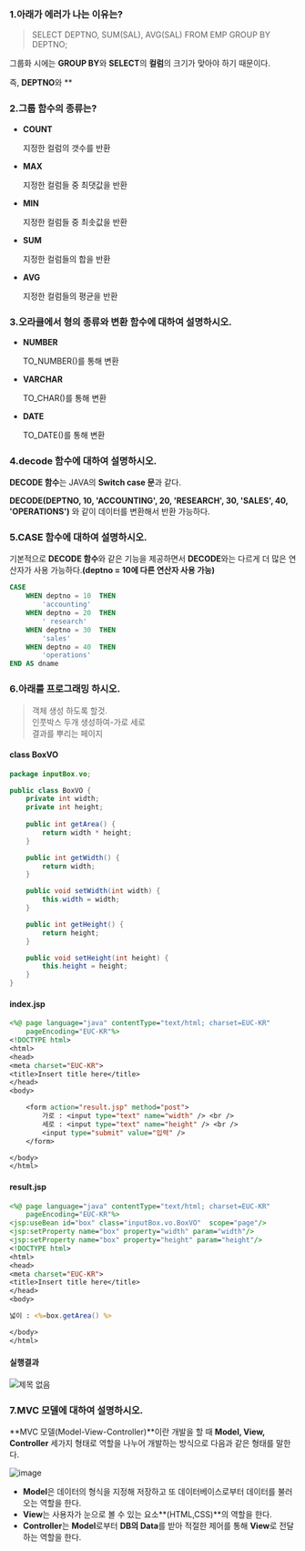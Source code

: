 ### 1.아래가 에러가 나는 이유는?
> SELECT DEPTNO, SUM(SAL), AVG(SAL) FROM EMP GROUP BY DEPTNO;

그룹화 시에는 **GROUP BY**와 **SELECT**의 **컬럼**의 크기가 맞아야 하기 때문이다.    

즉, **DEPTNO**와 **

### 2.그룹 함수의 종류는?

- **COUNT**

  지정한 컬럼의 갯수를 반환

- **MAX**

  지정한 컬럼들 중 최댓값을 반환

- **MIN**

  지정한 컬럼들 중 최솟값을 반환

- **SUM**

  지정한 컬럼들의 합을 반환

- **AVG**

  지정한 컬럼들의 평균을 반환

### 3.오라클에서 형의 종류와 변환 함수에 대하여 설명하시오.

- **NUMBER**

  TO_NUMBER()를 통해 변환

- **VARCHAR**

  TO_CHAR()를 통해 변환

- **DATE**

  TO_DATE()를 통해 변환

### 4.decode 함수에 대하여 설명하시오.

**DECODE 함수**는 JAVA의 **Switch case 문**과 같다.    

**DECODE(DEPTNO, 10, 'ACCOUNTING', 20, 'RESEARCH', 30, 'SALES', 40, 'OPERATIONS')** 와 같이 데이터를 변환해서 반환 가능하다.

### 5.CASE 함수에 대하여 설명하시오.

기본적으로 **DECODE 함수**와 같은 기능을 제공하면서 **DECODE**와는 다르게  더 많은 연산자가 사용 가능하다.**(deptno = 10에 다른 연산자 사용 가능)**

```sql
CASE
    WHEN deptno = 10  THEN
        'accounting'
    WHEN deptno = 20  THEN
        ' research'
    WHEN deptno = 30  THEN
        'sales'
    WHEN deptno = 40  THEN
        'operations'
END AS dname
```
### 6.아래를 프로그래밍 하시오.

> 객체 생성 하도록 할것.   
> 인풋박스 두개 생성하여-가로 세로    
> 결과를 뿌리는 페이지     

#### class BoxVO

```java
package inputBox.vo;

public class BoxVO {
	private int width;
	private int height;
	
	public int getArea() {
		return width * height;
	}

	public int getWidth() {
		return width;
	}

	public void setWidth(int width) {
		this.width = width;
	}

	public int getHeight() {
		return height;
	}

	public void setHeight(int height) {
		this.height = height;
	}
}

```

#### index.jsp

```jsp
<%@ page language="java" contentType="text/html; charset=EUC-KR"
    pageEncoding="EUC-KR"%>
<!DOCTYPE html>
<html>
<head>
<meta charset="EUC-KR">
<title>Insert title here</title>
</head>
<body>

	<form action="result.jsp" method="post">
		가로 : <input type="text" name="width" /> <br />
		세로 : <input type="text" name="height" /> <br />
		<input type="submit" value="입력" />
	</form>

</body>
</html>
```

#### result.jsp

```jsp
<%@ page language="java" contentType="text/html; charset=EUC-KR"
    pageEncoding="EUC-KR"%>
<jsp:useBean id="box" class="inputBox.vo.BoxVO"  scope="page"/>
<jsp:setProperty name="box" property="width" param="width"/>
<jsp:setProperty name="box" property="height" param="height"/>
<!DOCTYPE html>
<html>
<head>
<meta charset="EUC-KR">
<title>Insert title here</title>
</head>
<body>

넓이 : <%=box.getArea() %>

</body>
</html>
```
#### 실행결과
![제목 없음](https://user-images.githubusercontent.com/75013009/103989342-ea405a00-51d2-11eb-857b-10e64f0ddeb6.png)

### 7.MVC 모델에 대하여 설명하시오.

**MVC 모델(Model-View-Controller)**이란 개발을 할 때 **Model, View, Controller** 세가지 형태로 역할을 나누어 개발하는 방식으로 다음과 같은 형태를 말한다.

![image](https://media.vlpt.us/post-images/qksud14/8ec63be0-215e-11ea-a6ca-adf5c78e3f28/mvc.jpg)

- **Model**은 데이터의 형식을 지정해 저장하고 또 데이터베이스로부터 데이터를 불러오는 역할을 한다.
- **View**는 사용자가 눈으로 볼 수 있는 요소**(HTML,CSS)**의 역할을 한다.
- **Controller**는 **Model**로부터 **DB의 Data**를 받아 적절한 제어를 통해 **View**로 전달하는 역할을 한다.


